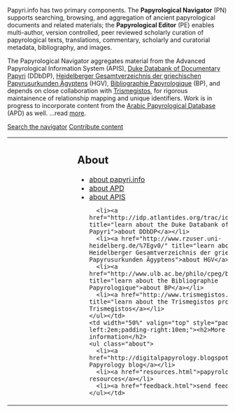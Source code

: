 <span class="papyriDotInfo">Papyri.info</span> has two primary components. The **Papyrological Navigator** (PN) supports searching, browsing, and aggregation of ancient papyrological documents and related materials; the **Papyrological Editor** (PE) enables multi-author, version controlled, peer reviewed scholarly curation of papyrological texts, translations, commentary, scholarly and curatorial metadata, bibliography, and images.

The Papyrological Navigator aggregates material from the Advanced Papyrological Information System 
(APIS), [Duke Databank of Documentary Papyri](ddbdp.md) (DDbDP), [Heidelberger Gesamtverzeichnis der griechischen Papyrusurkunden Ägyptens](http://www.rzuser.uni-heidelberg.de/~gv0/) (HGV), [Bibliographie Papyrologique](http://www.ulb.ac.be/philo/cpeg/bp.htm) (BP), and depends on close collaboration with  [Trismegistos](http://www.trismegistos.org/), for rigorous maintainence of relationship mapping and unique identifiers. Work is in progress to incorporate content from the [Arabic Papyrological Database](http://orientw.uzh.ch:8080/apd/project.jsp) (APD) as well. ...read [more](about.md).


<div id="search"> 
  <a href="/search" id="searchbutton">Search the navigator</a>
  <a href="/editor" id="editorbutton">Contribute content</a>
</div>

<table width="100%">
  <tr>
    <td width="50%" valign="top" style="padding-left:10em;padding-right:2em;"><h2>About</h2>
    <ul class="about">
      <li><a href="about.html" title="learn more about papyri.info">about papyri.info</a></li>
      <li><a href="http://www.ori.uzh.ch/apd" title="learn about the Arabic Papyrological Database">about APD</a></li>
      <li><a href="http://www.columbia.edu/cu/lweb/projects/digital/apis/about.html" title="learn about the Advanced Papyrological Information System">about APIS</a></li>

      <li><a href="http://idp.atlantides.org/trac/idp/wiki/DDBDP" title="learn about the Duke Databank of Documentary Papyri">about DDbDP</a></li>
      <li><a href="http://www.rzuser.uni-heidelberg.de/%7Egv0/" title="learn about the Heidelberger Gesamtverzeichnis der griechischen Papyrusurkunden Ägyptens">about HGV</a></li>
      <li><a href="http://www.ulb.ac.be/philo/cpeg/bp.htm" title="learn about the Bibliographie Papyrologique">about BP</a></li>
      <li><a href="http://www.trismegistos.org/" title="learn about the Trismegistos project">about Trismegistos</a></li>
    </ul></td>
    <td width="50%" valign="top" style="padding-left:2em;padding-right:10em;"><h2>More information</h2>
    <ul class="about">
      <li><a href="http://digitalpapyrology.blogspot.com/">Digital Papyrology blog</a></li> 
      <li><a href="resources.html">papyrological resources</a></li>
      <li><a href="feedback.html">send feedback</a></li>
    </ul></td>
  </tr>
</table>
